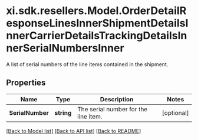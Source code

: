 # xi.sdk.resellers.Model.OrderDetailResponseLinesInnerShipmentDetailsInnerCarrierDetailsTrackingDetailsInnerSerialNumbersInner
A list of serial numbers of the line items contained in the shipment.

## Properties

Name | Type | Description | Notes
------------ | ------------- | ------------- | -------------
**SerialNumber** | **string** | The serial number for the line item. | [optional] 

[[Back to Model list]](../README.md#documentation-for-models) [[Back to API list]](../README.md#documentation-for-api-endpoints) [[Back to README]](../README.md)

